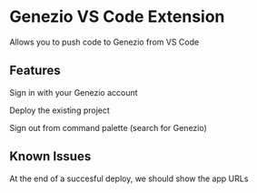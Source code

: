 # Genezio VS Code Extension

Allows you to push code to Genezio from VS Code

## Features

Sign in with your Genezio account

Deploy the existing project

Sign out from command palette (search for Genezio)

## Known Issues

At the end of a succesful deploy, we should show the app URLs
